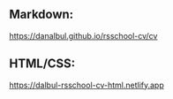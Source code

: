 ## Markdown:
https://danalbul.github.io/rsschool-cv/cv

## HTML/CSS:
https://dalbul-rsschool-cv-html.netlify.app
